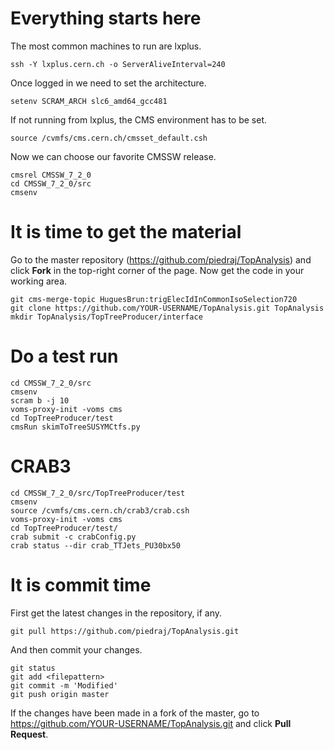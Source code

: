 Everything starts here
====

The most common machines to run are lxplus.

    ssh -Y lxplus.cern.ch -o ServerAliveInterval=240

Once logged in we need to set the architecture.

    setenv SCRAM_ARCH slc6_amd64_gcc481

If not running from lxplus, the CMS environment has to be set.

    source /cvmfs/cms.cern.ch/cmsset_default.csh

Now we can choose our favorite CMSSW release.

    cmsrel CMSSW_7_2_0
    cd CMSSW_7_2_0/src
    cmsenv


It is time to get the material
====

Go to the master repository (https://github.com/piedraj/TopAnalysis) and click **Fork** in the top-right corner of the page. Now get the code in your working area.

    git cms-merge-topic HuguesBrun:trigElecIdInCommonIsoSelection720
    git clone https://github.com/YOUR-USERNAME/TopAnalysis.git TopAnalysis
    mkdir TopAnalysis/TopTreeProducer/interface


Do a test run
====

    cd CMSSW_7_2_0/src
    cmsenv
    scram b -j 10
    voms-proxy-init -voms cms
    cd TopTreeProducer/test
    cmsRun skimToTreeSUSYMCtfs.py


CRAB3
====

    cd CMSSW_7_2_0/src/TopTreeProducer/test
    cmsenv
    source /cvmfs/cms.cern.ch/crab3/crab.csh
    voms-proxy-init -voms cms
    cd TopTreeProducer/test/
    crab submit -c crabConfig.py
    crab status --dir crab_TTJets_PU30bx50


It is commit time
====

First get the latest changes in the repository, if any.

    git pull https://github.com/piedraj/TopAnalysis.git

And then commit your changes.

    git status
    git add <filepattern>
    git commit -m 'Modified'
    git push origin master

If the changes have been made in a fork of the master, go to https://github.com/YOUR-USERNAME/TopAnalysis.git and click **Pull Request**.

